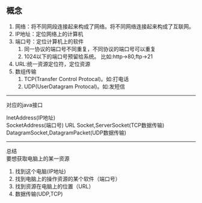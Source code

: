 ## 概念
1. 网络：将不同网段连接起来构成了网络。将不同网络连接起来构成了互联网。
2. IP地址：定位网络上的计算机
3. 端口号：定位计算机上的软件  
   1. 同一协议的端口号不同重复，不同协议的端口号可以重复
   2. 1024以下的端口号预留给系统。
  比如:http->80,ftp->21 
4. URL:统一资源定位符，定位资源
5. 数组传输  
   1. TCP(Transfer Control Protocal)。如:打电话
   2. UDP(UserDatagram Protocal)。如:发短信

----------------------------------
对应的java接口  

InetAddress(IP地址)  
SocketAddress(端口号)
URL
Socket,ServerSocket(TCP数据传输)  
DatagramSocket,DatagramPacket(UDP数据传输)  


----------------------------
总结  
要想获取电脑上的某一资源  
1. 找到这个电脑(IP地址)
2. 找到电脑上的操作资源的某个软件（端口号）
3. 找到资源在电脑上的位置（URL）
4. 数据传输(UDP,TCP)
